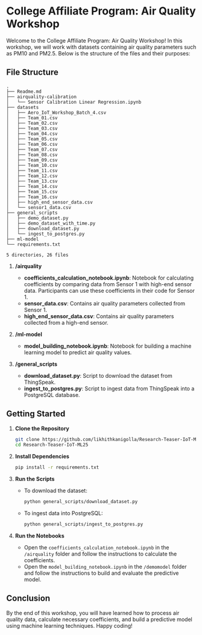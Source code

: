 # College Affiliate Program: Air Quality Workshop

Welcome to the College Affiliate Program: Air Quality Workshop! In this workshop, we will work with datasets containing air quality parameters such as PM10 and PM2.5. Below is the structure of the files and their purposes:

## File Structure

```
.
├── Readme.md
├── airquality-calibration
│   └── Sensor Calibration Linear Regression.ipynb
├── datasets
│   ├── Aero_IoT_Workshop_Batch_4.csv
│   ├── Team_01.csv
│   ├── Team_02.csv
│   ├── Team_03.csv
│   ├── Team_04.csv
│   ├── Team_05.csv
│   ├── Team_06.csv
│   ├── Team_07.csv
│   ├── Team_08.csv
│   ├── Team_09.csv
│   ├── Team_10.csv
│   ├── Team_11.csv
│   ├── Team_12.csv
│   ├── Team_13.csv
│   ├── Team_14.csv
│   ├── Team_15.csv
│   ├── Team_16.csv
│   ├── high_end_sensor_data.csv
│   └── sensor1_data.csv
├── general_scripts
│   ├── demo_dataset.py
│   ├── demo_dataset_with_time.py
│   ├── download_dataset.py
│   └── ingest_to_postgres.py
├── ml-model
└── requirements.txt

5 directories, 26 files
```

1. **/airquality**
    - **coefficients_calculation_notebook.ipynb**: Notebook for calculating coefficients by comparing data from Sensor 1 with high-end sensor data. Participants can use these coefficients in their code for Sensor 1.
    - **sensor_data.csv**: Contains air quality parameters collected from Sensor 1.
    - **high_end_sensor_data.csv**: Contains air quality parameters collected from a high-end sensor.

2. **/ml-model**
    - **model_building_notebook.ipynb**: Notebook for building a machine learning model to predict air quality values.

3. **/general_scripts**
    - **download_dataset.py**: Script to download the dataset from ThingSpeak.
    - **ingest_to_postgres.py**: Script to ingest data from ThingSpeak into a PostgreSQL database.

## Getting Started

1. **Clone the Repository**
    ```bash
    git clone https://github.com/likhithkanigolla/Research-Teaser-IoT-ML25.git
    cd Research-Teaser-IoT-ML25
    ```

2. **Install Dependencies**
    ```bash
    pip install -r requirements.txt
    ```

3. **Run the Scripts**
    - To download the dataset:
      ```bash
      python general_scripts/download_dataset.py
      ```
    - To ingest data into PostgreSQL:
      ```bash
      python general_scripts/ingest_to_postgres.py
      ```

4. **Run the Notebooks**
    - Open the `coefficients_calculation_notebook.ipynb` in the `/airquality` folder and follow the instructions to calculate the coefficients.
    - Open the `model_building_notebook.ipynb` in the `/demomodel` folder and follow the instructions to build and evaluate the predictive model.

## Conclusion

By the end of this workshop, you will have learned how to process air quality data, calculate necessary coefficients, and build a predictive model using machine learning techniques. Happy coding!

